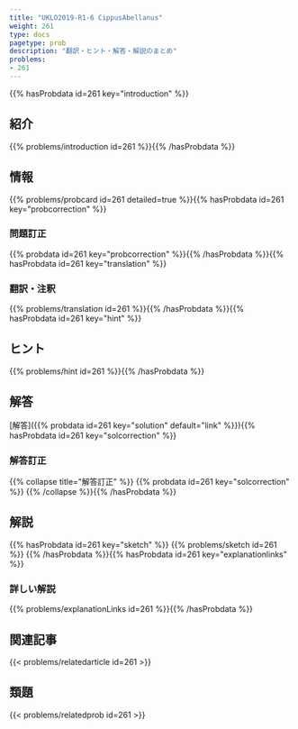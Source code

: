 ```yaml
---
title: "UKLO2019-R1-6 CippusAbellanus"
weight: 261
type: docs
pagetype: prob
description: "翻訳・ヒント・解答・解説のまとめ"
problems: 
- 261
---
```


{{% hasProbdata id=261 key="introduction" %}}

## 紹介

{{% problems/introduction id=261 %}}{{% /hasProbdata %}}

## 情報

{{% problems/probcard id=261 detailed=true %}}{{% hasProbdata id=261 key="probcorrection" %}}

### 問題訂正

{{% probdata id=261 key="probcorrection" %}}{{% /hasProbdata %}}{{% hasProbdata id=261 key="translation" %}}

### 翻訳・注釈

{{% problems/translation id=261 %}}{{% /hasProbdata %}}{{% hasProbdata id=261 key="hint" %}}

## ヒント

{{% problems/hint id=261 %}}{{% /hasProbdata %}}

## 解答

[解答]({{% probdata id=261 key="solution" default="link" %}}){{% hasProbdata id=261 key="solcorrection" %}}

### 解答訂正

{{% collapse title="解答訂正" %}}
{{% probdata id=261 key="solcorrection" %}}
{{% /collapse %}}{{% /hasProbdata %}}

## 解説

{{% hasProbdata id=261 key="sketch" %}}
{{% problems/sketch id=261 %}}
{{% /hasProbdata %}}{{% hasProbdata id=261 key="explanationlinks" %}}

### 詳しい解説

{{% problems/explanationLinks id=261 %}}{{% /hasProbdata %}}

## 関連記事

{{< problems/relatedarticle id=261 >}}

## 類題

{{< problems/relatedprob id=261 >}}
